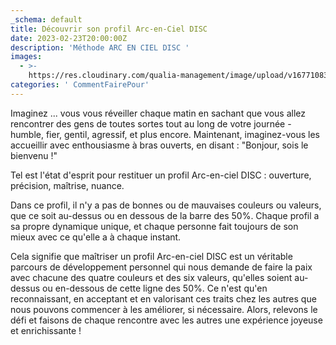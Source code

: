 ```yaml
---
_schema: default
title: Découvrir son profil Arc-en-Ciel DISC
date: 2023-02-23T20:00:00Z
description: 'Méthode ARC EN CIEL DISC '
images:
  - >-
    https://res.cloudinary.com/qualia-management/image/upload/v1677108371/tdf/DALL_E_2023-02-23_00.25.48_-_red_yellow_green_blue_visual_effect_of_speed_in_a_city_geometrical_art_vd178c.png
categories: ' CommentFairePour'
---
```

Imaginez ... vous vous réveiller chaque matin en sachant que vous allez rencontrer des gens de toutes sortes tout au long de votre journée - humble, fier, gentil, agressif, et plus encore. Maintenant, imaginez-vous les accueillir avec enthousiasme à bras ouverts, en disant : "Bonjour, sois le bienvenu !"

Tel est l'état d'esprit pour restituer un profil Arc-en-ciel DISC : ouverture, précision, maîtrise, nuance.&nbsp;

Dans ce profil, il n'y a pas de bonnes ou de mauvaises couleurs ou valeurs, que ce soit au-dessus ou en dessous de la barre des 50%. Chaque profil a sa propre dynamique unique, et chaque personne fait toujours de son mieux avec ce qu'elle a à chaque instant.

Cela signifie que maîtriser un profil Arc-en-ciel DISC est un véritable parcours de développement personnel qui nous demande de faire la paix avec chacune des quatre couleurs et des six valeurs, qu'elles soient au-dessus ou en-dessous de cette ligne des 50%. Ce n'est qu'en reconnaissant, en acceptant et en valorisant ces traits chez les autres que nous pouvons commencer à les améliorer, si nécessaire. Alors, relevons le défi et faisons de chaque rencontre avec les autres une expérience joyeuse et enrichissante !